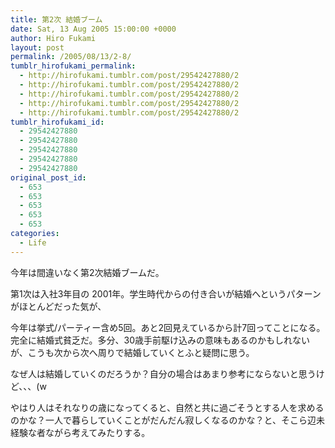 ```yaml
---
title: 第2次 結婚ブーム
date: Sat, 13 Aug 2005 15:00:00 +0000
author: Hiro Fukami
layout: post
permalink: /2005/08/13/2-8/
tumblr_hirofukami_permalink:
  - http://hirofukami.tumblr.com/post/29542427880/2
  - http://hirofukami.tumblr.com/post/29542427880/2
  - http://hirofukami.tumblr.com/post/29542427880/2
  - http://hirofukami.tumblr.com/post/29542427880/2
  - http://hirofukami.tumblr.com/post/29542427880/2
tumblr_hirofukami_id:
  - 29542427880
  - 29542427880
  - 29542427880
  - 29542427880
  - 29542427880
original_post_id:
  - 653
  - 653
  - 653
  - 653
  - 653
categories:
  - Life
---
```

<div class="section">
  <p>
    今年は間違いなく第2次結婚ブームだ。
  </p>
  
  <p>
    第1次は入社3年目の 2001年。学生時代からの付き合いが結婚へというパターンがほとんどだった気が、
  </p>
  
  <p>
    今年は挙式/パーティー含め5回。あと2回見えているから計7回ってことになる。完全に結婚式貧乏だ。多分、30歳手前駆け込みの意味もあるのかもしれないが、こうも次から次へ周りで結婚していくとふと疑問に思う。
  </p>
  
  <p>
    なぜ人は結婚していくのだろうか？自分の場合はあまり参考にならないと思うけど、、、(w
  </p>
  
  <p>
    やはり人はそれなりの歳になってくると、自然と共に過ごそうとする人を求めるのかな？一人で暮らしていくことがだんだん寂しくなるのかな？と、そこら辺未経験な者ながら考えてみたりする。
  </p>
</div>